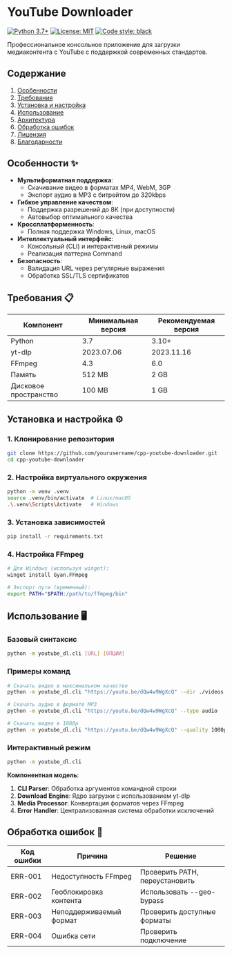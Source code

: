 # YouTube Downloader

[![Python 3.7+](https://img.shields.io/badge/python-3.7%2B-blue)](https://www.python.org/)
[![License: MIT](https://img.shields.io/badge/License-MIT-yellow.svg)](https://opensource.org/licenses/MIT)
[![Code style: black](https://img.shields.io/badge/code%20style-black-000000.svg)](https://github.com/psf/black)

Профессиональное консольное приложение для загрузки медиаконтента с YouTube с поддержкой современных стандартов.

## Содержание
1. [Особенности](#особенности)
2. [Требования](#требования)
3. [Установка и настройка](#установка-и-настройка)
4. [Использование](#использование)
5. [Архитектура](#архитектура)
6. [Обработка ошибок](#обработка-ошибок)
7. [Лицензия](#лицензия)
8. [Благодарности](#благодарности)

## Особенности ✨

- **Мультиформатная поддержка**:
  - Скачивание видео в форматах MP4, WebM, 3GP
  - Экспорт аудио в MP3 с битрейтом до 320kbps
- **Гибкое управление качеством**:
  - Поддержка разрешений до 8K (при доступности)
  - Автовыбор оптимального качества
- **Кроссплатформенность**:
  - Полная поддержка Windows, Linux, macOS
- **Интеллектуальный интерфейс**:
  - Консольный (CLI) и интерактивный режимы
  - Реализация паттерна Command
- **Безопасность**:
  - Валидация URL через регулярные выражения
  - Обработка SSL/TLS сертификатов

## Требования 📋

| Компонент       | Минимальная версия | Рекомендуемая версия |
|-----------------|--------------------|----------------------|
| Python          | 3.7                | 3.10+                |
| yt-dlp          | 2023.07.06         | 2023.11.16           |
| FFmpeg          | 4.3                | 6.0                  |
| Память          | 512 MB             | 2 GB                 |
| Дисковое пространство | 100 MB       | 1 GB                 |

## Установка и настройка ⚙️

### 1. Клонирование репозитория
```bash
git clone https://github.com/yourusername/cpp-youtube-downloader.git
cd cpp-youtube-downloader
```

### 2. Настройка виртуального окружения
```bash
python -m venv .venv
source .venv/bin/activate  # Linux/macOS
.\.venv\Scripts\Activate   # Windows
```

### 3. Установка зависимостей
```bash
pip install -r requirements.txt
```

### 4. Настройка FFmpeg
```bash
# Для Windows (используя winget):
winget install Gyan.FFmpeg

# Экспорт пути (временный):
export PATH="$PATH:/path/to/ffmpeg/bin"
```

## Использование 🖥️

### Базовый синтаксис
```bash
python -m youtube_dl.cli [URL] [ОПЦИИ]
```

### Примеры команд
```bash
# Скачать видео в максимальном качестве
python -m youtube_dl.cli "https://youtu.be/dQw4w9WgXcQ" --dir ./videos

# Скачать аудио в формате MP3
python -m youtube_dl.cli "https://youtu.be/dQw4w9WgXcQ" --type audio

# Скачать видео в 1080p
python -m youtube_dl.cli "https://youtu.be/dQw4w9WgXcQ" --quality 1080p
```

### Интерактивный режим
```bash
python -m youtube_dl.cli
```

**Компонентная модель**:
1. **CLI Parser**: Обработка аргументов командной строки
2. **Download Engine**: Ядро загрузки с использованием yt-dlp
3. **Media Processor**: Конвертация форматов через FFmpeg
4. **Error Handler**: Централизованная система обработки исключений

## Обработка ошибок 🚨

| Код ошибки | Причина                     | Решение                      |
|------------|-----------------------------|------------------------------|
| ERR-001    | Недоступность FFmpeg        | Проверить PATH, переустановить |
| ERR-002    | Геоблокировка контента      | Использовать --geo-bypass     |
| ERR-003    | Неподдерживаемый формат     | Проверить доступные форматы   |
| ERR-004    | Ошибка сети                 | Проверить подключение         |
